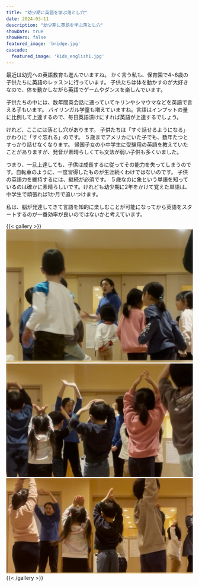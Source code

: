 ```yaml
---
title: "幼少期に英語を学ぶ落とし穴"
date: 2024-03-11
description: "幼少期に英語を学ぶ落とし穴"
showDate: true
showHero: false
featured_image: 'bridge.jpg'
cascade:
  featured_image: 'kids_english1.jpg'
---
```



最近は幼児への英語教育も進んでいますね。
かく言う私も、保育園で4~6歳の子供たちに英語のレッスンに行っています。
子供たちは体を動かすのが大好きなので、体を動かしながら英語でゲームやダンスを楽しんでいます。

子供たちの中には、数年間英会話に通っていてキリンやシマウマなどを英語で言える子もいます。
バイリンガル学童も増えていますね。言語はインプットの量に比例して上達するので、毎日英語漬けにすれば英語が上達するでしょう。

けれど、ここには落とし穴があります。
子供たちは「すぐ話せるようになる」かわりに「すぐ忘れる」のです。
５歳までアメリカにいた子でも、数年たつとすっかり話せなくなります。
帰国子女の小中学生に受験用の英語を教えていたことがありますが、発音が素晴らしくても文法が弱い子供も多くいました。

つまり、一旦上達しても、子供は成長するに従ってその能力を失ってしまうのです。自転車のように、一度習得したものが生涯続くわけではないのです。
子供の英語力を維持するには、継続が必須です。
５歳なのに象という単語を知っているのは確かに素晴らしいです。けれども幼少期に2年をかけて覚えた単語は、中学生で頑張れば1か月で追いつけます。

私は、脳が発達してきて言語を知的に楽しむことが可能になってから英語をスタートするのが一番効率が良いのではないかと考えています。

{{< gallery >}}
  <img src="featured.jpg" class="h-64" />
  <img src="kids_english2.png" class="h-64" />
  <img src="kids_english3.png" class="h-64" />
{{< /gallery >}}
